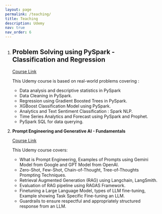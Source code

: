 ```yaml
---
layout: page
permalink: /teaching/
title: Teaching
description: Udemy
nav: true
nav_order: 6
---
```


1. ## **Problem Solving using PySpark - Classification and Regression**

   [Course Link](https://www.udemy.com/course/problem-solving-using-pyspark-regression-classification/)

   This Udemy course is based on real-world problems covering :
   - Data analysis and descriptive statistics in PySpark
   - Data Cleaning in PySpark. 
   - Regression using Gradient Boosted Trees in PySpark.  
   - XGBoost Classification Model using PySpark.
   - Analytics and Text Sentiment Classification : Spark NLP.
   - Time Series Analytics and Forecast using PySpark and Prophet.
   - PySpark SQL for data querying.

2. **Prompt Engineering and Generative AI - Fundamentals**

   [Course Link](https://www.udemy.com/course/prompt-engineering-and-generative-ai-fundamentals)

   This Udemy course covers:
   - What is Prompt Engineering, Examples of Prompts using Gemini Model from Google and GPT Model from OpenAI.
   - Zero-Shot, Few-Shot, Chain-of-Thought, Tree-of-Thoughts Prompting Techniques.
   - Retrieval Augmented Generation (RAG) using Langchain, LangSmith.
   - Evaluation of RAG pipeline using RAGAS Framework.
   - Finetuning a Large Language Model, types of LLM fine-tuning, Example showing Task Specific Fine-tuning an LLM.
   - Guardrails to ensure respectful and appropriately structured response from an LLM.
   
